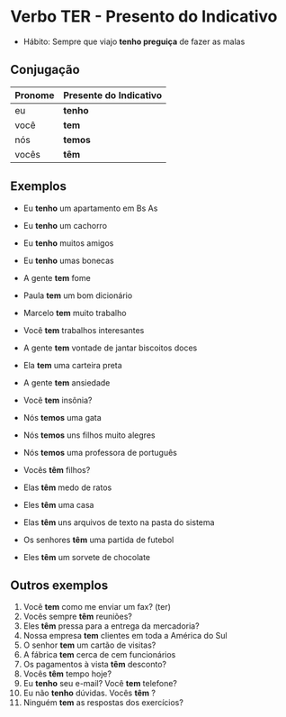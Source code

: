 # Verbo TER - Presento do Indicativo

* Hábito: Sempre que viajo **tenho preguiça** de fazer as malas

## Conjugação

| Pronome | Presente do Indicativo |
| --      | --                     |
| eu      | **tenho**              |
| você    | **tem**                |
| nós     | **temos**              |
| vocês   | **têm**                |

## Exemplos

* Eu **tenho** um apartamento em Bs As
* Eu **tenho** um cachorro
* Eu **tenho** muitos amigos
* Eu **tenho** umas bonecas

* A gente **tem** fome
* Paula **tem** um bom dicionário
* Marcelo **tem** muito trabalho
* Você **tem** trabalhos interesantes
* A gente **tem** vontade de jantar biscoitos doces
* Ela **tem** uma carteira preta
* A gente **tem** ansiedade
* Você **tem** insônia?

* Nós **temos** uma gata
* Nós **temos** uns filhos muito alegres
* Nós **temos** uma professora de português

* Vocês **têm** filhos?
* Elas **têm** medo de ratos
* Eles **têm** uma casa
* Elas **têm** uns arquivos de texto na pasta do sistema
* Os senhores **têm** uma partida de futebol
* Eles **têm** um sorvete de chocolate

## Outros exemplos

1. Você **tem** como me enviar um fax? (ter)
2. Vocês sempre **têm** reuniões?
3. Eles **têm** pressa para a entrega da mercadoria?
4. Nossa empresa **tem** clientes em toda a América do Sul
5. O senhor **tem** um cartão de visitas?
6. A fábrica **tem** cerca de cem funcionários
7. Os pagamentos à vista **têm** desconto?
8. Vocês **têm** tempo hoje?
9. Eu **tenho** seu e-mail? Você **tem** telefone?
10. Eu não **tenho** dúvidas. Vocês **têm** ?
11. Ninguém **tem** as respostas dos exercícios?
